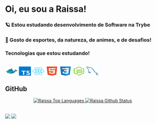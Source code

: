 
# Oi, eu sou a Raissa!

### 🪐 Estou estudando desenvolvimento de Software na Trybe
### 🚀 Gosto de esportes, da natureza, de animes, e de desafios! 

### Tecnologias que estou estudando!

<div style="display: inline_block"><br>
  <img align="center" alt="Rai-Js" height="30" width="40" src="https://raw.githubusercontent.com/devicons/devicon/master/icons/docker/docker-original.svg">
  <img align="center" alt="Rai-Ts" height="30" width="40" src="https://raw.githubusercontent.com/devicons/devicon/master/icons/typescript/typescript-plain.svg">
  <img align="center" alt="Rai-React" height="30" width="40" src="https://raw.githubusercontent.com/devicons/devicon/master/icons/react/react-original.svg">
  <img align="center" alt="Rai-HTML" height="30" width="40" src="https://raw.githubusercontent.com/devicons/devicon/master/icons/html5/html5-original.svg">
  <img align="center" alt="Rai-CSS" height="30" width="40" src="https://raw.githubusercontent.com/devicons/devicon/master/icons/css3/css3-original.svg">
  <img align="center" alt="Rai-NodeJS" height="30" width="40" src="https://raw.githubusercontent.com/devicons/devicon/master/icons/nodejs/nodejs-original.svg">
  <img align="center" alt="Rai-NodeJS" height="30" width="40" src="https://raw.githubusercontent.com/devicons/devicon/master/icons/mysql/mysql-original.svg">
  
  <br/>
  
  ## GitHub

<div align="center">
 <a href="https://www.linkedin.com/in/RaissaVasconcelos/">
  <img height="180em" alt="Raissa Top Languages" src="https://github-readme-stats.vercel.app/api/top-langs?username=RaissaVasconcelos&layout=compact&theme=tokyonight&hide_border=true&bg_color=0D1117"/>
  <img height="180em" alt="Raissa Github Status" src="https://github-readme-stats.vercel.app/api?username=RaissaVasconcelos&show_icons=true&theme=tokyonight"/>
</div>
 
  <br/>
  <br/>
  
<div> 
  <a href = "mailto:rai.celos20@gmail.com"><img src="https://img.shields.io/badge/-Gmail-%23333?style=for-the-badge&logo=gmail&logoColor=red" target="_blank"></a>
  <a href="https://www.linkedin.com/in/raissavasconcels" target="_blank"><img src="https://img.shields.io/badge/-LinkedIn-%230077B5?style=for-the-badge&logo=linkedin&logoColor=white" target="_blank"></a> 
</div>
  
  
  
